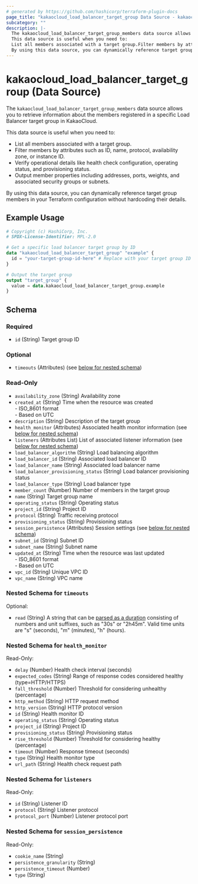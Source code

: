 ```yaml
---
# generated by https://github.com/hashicorp/terraform-plugin-docs
page_title: "kakaocloud_load_balancer_target_group Data Source - kakaocloud"
subcategory: ""
description: |-
  The kakaocloud_load_balancer_target_group_members data source allows you to retrieve information about the members registered in a specific Load Balancer target group in KakaoCloud.
  This data source is useful when you need to:
  List all members associated with a target group.Filter members by attributes such as ID, name, protocol, availability zone, or instance ID.Verify operational details like health check configuration, operating status, and provisioning status.Output member properties including addresses, ports, weights, and associated security groups or subnets.
  By using this data source, you can dynamically reference target group members in your Terraform configuration without hardcoding their details.
---
```


# kakaocloud_load_balancer_target_group (Data Source)

The `kakaocloud_load_balancer_target_group_members` data source allows you to retrieve information about the members registered in a specific Load Balancer target group in KakaoCloud.  

This data source is useful when you need to:  
- List all members associated with a target group.  
- Filter members by attributes such as ID, name, protocol, availability zone, or instance ID.  
- Verify operational details like health check configuration, operating status, and provisioning status.  
- Output member properties including addresses, ports, weights, and associated security groups or subnets.  

By using this data source, you can dynamically reference target group members in your Terraform configuration without hardcoding their details.

## Example Usage

```terraform
# Copyright (c) HashiCorp, Inc.
# SPDX-License-Identifier: MPL-2.0

# Get a specific load balancer target group by ID
data "kakaocloud_load_balancer_target_group" "example" {
  id = "your-target-group-id-here" # Replace with your target group ID
}

# Output the target group
output "target_group" {
  value = data.kakaocloud_load_balancer_target_group.example
}
```

<!-- schema generated by tfplugindocs -->
## Schema

### Required

- `id` (String) Target group ID

### Optional

- `timeouts` (Attributes) (see [below for nested schema](#nestedatt--timeouts))

### Read-Only

- `availability_zone` (String) Availability zone
- `created_at` (String) Time when the resource was created <br/> - ISO_8601 format  <br/> - Based on UTC
- `description` (String) Description of the target group
- `health_monitor` (Attributes) Associated health monitor information (see [below for nested schema](#nestedatt--health_monitor))
- `listeners` (Attributes List) List of associated listener information (see [below for nested schema](#nestedatt--listeners))
- `load_balancer_algorithm` (String) Load balancing algorithm
- `load_balancer_id` (String) Associated load balancer ID
- `load_balancer_name` (String) Associated load balancer name
- `load_balancer_provisioning_status` (String) Load balancer provisioning status
- `load_balancer_type` (String) Load balancer type
- `member_count` (Number) Number of members in the target group
- `name` (String) Target group name
- `operating_status` (String) Operating status
- `project_id` (String) Project ID
- `protocol` (String) Traffic receiving protocol
- `provisioning_status` (String) Provisioning status
- `session_persistence` (Attributes) Session settings (see [below for nested schema](#nestedatt--session_persistence))
- `subnet_id` (String) Subnet ID
- `subnet_name` (String) Subnet name
- `updated_at` (String) Time when the resource was last updated <br/> - ISO_8601 format  <br/> - Based on UTC
- `vpc_id` (String) Unique VPC ID
- `vpc_name` (String) VPC name

<a id="nestedatt--timeouts"></a>
### Nested Schema for `timeouts`

Optional:

- `read` (String) A string that can be [parsed as a duration](https://pkg.go.dev/time#ParseDuration) consisting of numbers and unit suffixes, such as "30s" or "2h45m". Valid time units are "s" (seconds), "m" (minutes), "h" (hours).


<a id="nestedatt--health_monitor"></a>
### Nested Schema for `health_monitor`

Read-Only:

- `delay` (Number) Health check interval (seconds)
- `expected_codes` (String) Range of response codes considered healthy (type=HTTP/HTTPS)
- `fall_threshold` (Number) Threshold for considering unhealthy (percentage)
- `http_method` (String) HTTP request method
- `http_version` (String) HTTP protocol version
- `id` (String) Health monitor ID
- `operating_status` (String) Operating status
- `project_id` (String) Project ID
- `provisioning_status` (String) Provisioning status
- `rise_threshold` (Number) Threshold for considering healthy (percentage)
- `timeout` (Number) Response timeout (seconds)
- `type` (String) Health monitor type
- `url_path` (String) Health check request path


<a id="nestedatt--listeners"></a>
### Nested Schema for `listeners`

Read-Only:

- `id` (String) Listener ID
- `protocol` (String) Listener protocol
- `protocol_port` (Number) Listener protocol port


<a id="nestedatt--session_persistence"></a>
### Nested Schema for `session_persistence`

Read-Only:

- `cookie_name` (String)
- `persistence_granularity` (String)
- `persistence_timeout` (Number)
- `type` (String)

